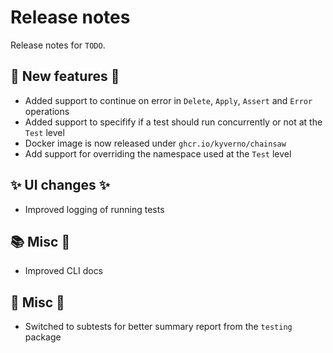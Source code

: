 # Release notes

Release notes for `TODO`.

<!--
## :star: Examples :star:

## :boat: Tutorials :boat:

## :wrench: Fixes :wrench:
-->

## :dizzy: New features :dizzy:

- Added support to continue on error in `Delete`, `Apply`, `Assert` and `Error` operations
- Added support to specifify if a test should run concurrently or not at the `Test` level
- Docker image is now released under `ghcr.io/kyverno/chainsaw`
- Add support for overriding the namespace used at the `Test` level

## :sparkles: UI changes :sparkles:

- Improved logging of running tests

## :books: Misc :guitar:

- Improved CLI docs

## :guitar: Misc :guitar:

- Switched to subtests for better summary report from the `testing` package
